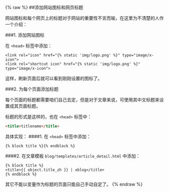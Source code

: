 {% raw %}
##添加网站图标和网页标题

网站图标和每个网页上的标题对于网站的重要性不言而喻，在这里为不清楚的人作一个介绍：

###1. 添加网站图标

在 `<head>` 标签中添加：

```jinja
<link rel="icon" href="{% static 'img/logo.png' %}" type="image/x-icon">
<link rel="shortcut icon" href="{% static 'img/logo.png' %}" type="image/x-icon">
```

这样，刷新页面后就可以看到刚刚设置的图标了。


###2. 为每个页面添加标题

每个页面的标题都需要咱们自己去定，但是对于文章来说，可使用其中文标题来设置成其页面标题。

标题的形式是这样的，也在 `<head>` 标签中：

```html
<title>titlename</title>
```

具体实现：
####1. 在 `<head>` 标签中添加：

```jinja
{% block title %}{% endblock %}
```

####2. 在文章模板 `blog/templates/article_detail.html` 中添加：

```jinja
{% block title %}
<title>{{ object.title_zh }} | xblog</title>
{% endblock %}
```

其它不能以变量作为标题的页面只能自己手动自定了。
{% endraw %}
